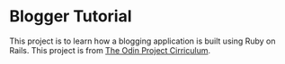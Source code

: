 # Blogger Tutorial
This project is to learn how a blogging application is built using Ruby on Rails. This project is from [The Odin Project Cirriculum](http://www.theodinproject.com/courses/web-development-101/lessons/ruby-on-rails?ref=lnav).
